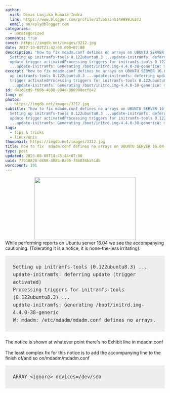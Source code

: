 ```yaml
---
author:
  nick: Dimas Lanjaka Kumala Indra
  link: https://www.blogger.com/profile/17555754514989936273
  email: noreply@blogger.com
categories:
  - uncategorized
comments: true
cover: https://imgdb.net/images/3212.jpg
date: 2017-10-02T21:42:00.000+07:00
description: "how to fix mdadm.conf defines no arrays on UBUNTU SERVER 16.04
  Setting up initramfs-tools 0.122ubuntu8.3 ...update-initramfs: deferring
  update trigger activatedProcessing triggers for initramfs-tools 0.122ubuntu8.3
  ...update-initramfs: Generating /boot/initrd.img-4.4.0-38-genericW: mdadm: /"
excerpt: "how to fix mdadm.conf defines no arrays on UBUNTU SERVER 16.04 Setting
  up initramfs-tools 0.122ubuntu8.3 ...update-initramfs: deferring update
  trigger activatedProcessing triggers for initramfs-tools 0.122ubuntu8.3
  ...update-initramfs: Generating /boot/initrd.img-4.4.0-38-genericW: mdadm: /"
id: d41d8cd9-f00b-4888-804e-800998ecf842
lang: en
photos:
  - https://imgdb.net/images/3212.jpg
subtitle: "how to fix mdadm.conf defines no arrays on UBUNTU SERVER 16.04
  Setting up initramfs-tools 0.122ubuntu8.3 ...update-initramfs: deferring
  update trigger activatedProcessing triggers for initramfs-tools 0.122ubuntu8.3
  ...update-initramfs: Generating /boot/initrd.img-4.4.0-38-genericW: mdadm: /"
tags:
  - tips & tricks
  - linux/unix
thumbnail: https://imgdb.net/images/3212.jpg
title: how to fix  mdadm.conf defines no arrays on UBUNTU SERVER 16.04
type: post
updated: 2023-08-08T14:45:44+07:00
uuid: 7f916828-d486-4888-8a96-f86034ba51db
wordcount: 191
---
```


<div class="separator" style="clear: both; text-align: center;"><a href="https://imgdb.net/images/3212.jpg" imageanchor="1" style="margin-left: 1em; margin-right: 1em;" rel="noopener noreferer nofollow"><img border="0" data-original-height="303" data-original-width="485" height="199" src="https://imgdb.net/images/3212.jpg" width="320"></a></div>While performing reports on Ubuntu server 16.04 we see the accompanying cautioning. (Tolerating it is a notice, it is none-the-less irritating).<br><pre style="background: rgb(238, 238, 238); box-sizing: inherit; color: #333333; font-family: &quot;Courier 10 Pitch&quot;, Courier, monospace; font-size: 15px; line-height: 1.6; margin-bottom: 1.6em; max-width: 100%; overflow: auto; padding: 1.6em;"><code style="box-sizing: inherit; font-family: Monaco, Consolas, &quot;Andale Mono&quot;, &quot;DejaVu Sans Mono&quot;, monospace; font-size: 0.9375rem;">Setting up initramfs-tools (0.122ubuntu8.3) ...<br>update-initramfs: deferring update (trigger activated)<br>Processing triggers for initramfs-tools (0.122ubuntu8.3) ...<br>update-initramfs: Generating /boot/initrd.img-4.4.0-38-generic<br>W: mdadm: /etc/mdadm/mdadm.conf defines no arrays.</code></pre>The notice is shown at whatever point there's no Exhibit line in mdadm.conf<br><br>The least complex fix for this notice is to add the accompanying line to the finish of/and so on/mdadm/mdadm.conf <br><pre style="background: rgb(238, 238, 238); box-sizing: inherit; color: #333333; font-family: &quot;Courier 10 Pitch&quot;, Courier, monospace; font-size: 15px; line-height: 1.6; margin-bottom: 1.6em; max-width: 100%; overflow: auto; padding: 1.6em;"><code style="box-sizing: inherit; font-family: Monaco, Consolas, &quot;Andale Mono&quot;, &quot;DejaVu Sans Mono&quot;, monospace; font-size: 0.9375rem;">ARRAY &lt;ignore&gt; devices=/dev/sda</code></pre>